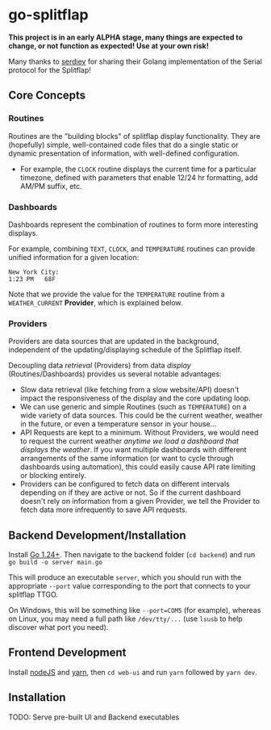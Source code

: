 # go-splitflap

**This project is in an early ALPHA stage, many things are expected to change, or not function as expected! Use at your own risk!**

Many thanks to [serdiev](https://github.com/Serdiev/splitflap-backend) for sharing their Golang implementation of the Serial protocol for the Splitflap!

## Core Concepts

### Routines
Routines are the "building blocks" of splitflap display functionality. They are (hopefully) simple, well-contained code files that do a single static or dynamic presentation of information, with well-defined configuration. 

  - For example, the `CLOCK` routine displays the current time for a particular timezone, defined with parameters that enable 12/24 hr formatting, add AM/PM suffix, etc.

### Dashboards
Dashboards represent the combination of routines to form more interesting displays. 

For example, combining `TEXT`, `CLOCK`, and `TEMPERATURE` routines can provide unified information for a given location: 

  ```
  New York City: 
  1:23 PM   68F
  ```

Note that we provide the value for the `TEMPERATURE` routine from a `WEATHER_CURRENT` **Provider**, which is explained below.
  
### Providers 
Providers are data sources that are updated in the background, independent of the updating/displaying schedule of the Splitflap itself.

Decoupling data *retrieval* (Providers) from data *display* (Routines/Dashboards) provides us several notable advantages:
* Slow data retrieval (like fetching from a slow website/API) doesn't impact the responsiveness of the display and the core updating loop.
* We can use generic and simple Routines (such as `TEMPERATURE`) on a wide variety of data sources. 
This could be the current weather, weather in the future, or even a temperature sensor in your house...
* API Requests are kept to a minimum. Without Providers, we would need to request the current weather *anytime we load a dashboard that displays the weather*.
If you want multiple dashboards with different arrangements of the same information (or want to cycle through dashboards using automation),
this could easily cause API rate limiting or blocking entirely.
* Providers can be configured to fetch data on different intervals depending on if they are active or not. So if the current 
dashboard doesn't rely on information from a given Provider, we tell the Provider to fetch data more infrequently to save API requests.


## Backend Development/Installation

Install [Go 1.24+](https://go.dev/doc/install). Then navigate to the backend folder (`cd backend`) and run `go build -o server main.go`

This will produce an executable `server`, which you should run with the appropriate `--port` value corresponding to the port that connects to your splitflap TTGO.

On Windows, this will be something like `--port=COM5` (for example), whereas on Linux, you may need a full path like `/dev/tty/...` (use `lsusb` to help discover what port you need).

## Frontend Development

Install [nodeJS](https://nodejs.org/en/download) and [yarn](https://classic.yarnpkg.com/lang/en/docs/install/#windows-stable), then `cd web-ui` and run `yarn` followed by `yarn dev`.

## Installation

TODO: Serve pre-built UI and Backend executables